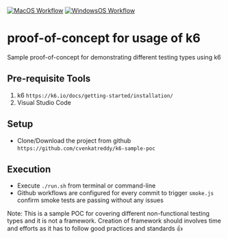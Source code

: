 [![MacOS Workflow](https://github.com/cvenkatreddy/k6-sample-poc/actions/workflows/main.yml/badge.svg?branch=main)](https://github.com/cvenkatreddy/k6-sample-poc/actions/workflows/main.yml)
[![WindowsOS Workflow](https://github.com/cvenkatreddy/k6-sample-poc/actions/workflows/windows.yml/badge.svg?branch=main)](https://github.com/cvenkatreddy/k6-sample-poc/actions/workflows/windows.yml)

# proof-of-concept for usage of k6

Sample proof-of-concept for demonstrating different testing types using k6

## Pre-requisite Tools

1. k6 `https://k6.io/docs/getting-started/installation/`
2. Visual Studio Code

## Setup

- Clone/Download the project from github `https://github.com/cvenkatreddy/k6-sample-poc`

## Execution

- Execute `./run.sh` from terminal or command-line
- Github workflows are configured for every commit to trigger `smoke.js` confirm smoke tests are passing without any issues

Note: This is a sample POC for covering different non-functional testing types and it is not a framework. Creation of framework should involves time and efforts as it has to follow good practices and standards :thumbsup:
